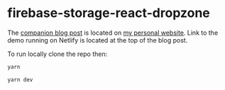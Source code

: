 # firebase-storage-react-dropzone

The [companion blog post](https://pablorocha.me/blog/firebase-storage-react-dropzone-1) is located on [my personal website](https://pablorocha.me). Link to the demo running on Netlify is located at the top of the blog post.

To run locally clone the repo then:

```bash
yarn
```

```bash
yarn dev
```

